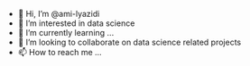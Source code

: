 - 👋 Hi, I’m @ami-lyazidi
- 👀 I’m interested in data science
- 🌱 I’m currently learning ...
- 💞️ I’m looking to collaborate on data science related projects
- 📫 How to reach me ...

<!---
ami-lyazidi/ami-lyazidi is a ✨ special ✨ repository because its `README.md` (this file) appears on your GitHub profile.
You can click the Preview link to take a look at your changes.
--->

